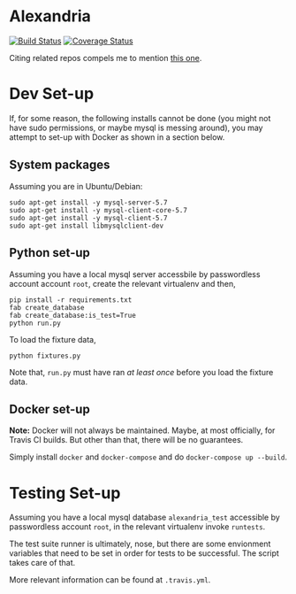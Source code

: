 # Alexandria

[![Build Status](https://travis-ci.org/skytreader/alexandria.svg?branch=master)](https://travis-ci.org/skytreader/alexandria)
[![Coverage Status](https://coveralls.io/repos/skytreader/alexandria/badge.svg?branch=master&service=github)](https://coveralls.io/github/skytreader/alexandria?branch=master)

Citing related repos compels me to mention [this one](https://github.com/skytreader/Librarian).

# Dev Set-up

If, for some reason, the following installs cannot be done (you might not have
sudo permissions, or maybe mysql is messing around), you may attempt to set-up
with Docker as shown in a section below.

## System packages

Assuming you are in Ubuntu/Debian:

    sudo apt-get install -y mysql-server-5.7
    sudo apt-get install -y mysql-client-core-5.7
    sudo apt-get install -y mysql-client-5.7
    sudo apt-get install libmysqlclient-dev

## Python set-up

Assuming you have a local mysql server accessbile by passwordless account
account `root`, create the relevant virtualenv and then,

    pip install -r requirements.txt
    fab create_database
    fab create_database:is_test=True
    python run.py

To load the fixture data,

    python fixtures.py

Note that, `run.py` must have ran _at least once_ before you load the fixture data.

## Docker set-up

**Note:** Docker will not always be maintained. Maybe, at most officially, for
Travis CI builds. But other than that, there will be no guarantees.

Simply install `docker` and `docker-compose` and do `docker-compose up --build`.

# Testing Set-up

Assuming you have a local mysql database `alexandria_test` accessible by
passwordless account `root`, in the relevant virtualenv invoke `runtests`.

The test suite runner is ultimately, nose, but there are some envionment
variables that need to be set in order for tests to be successful. The script
takes care of that.

More relevant information can be found at `.travis.yml`.
